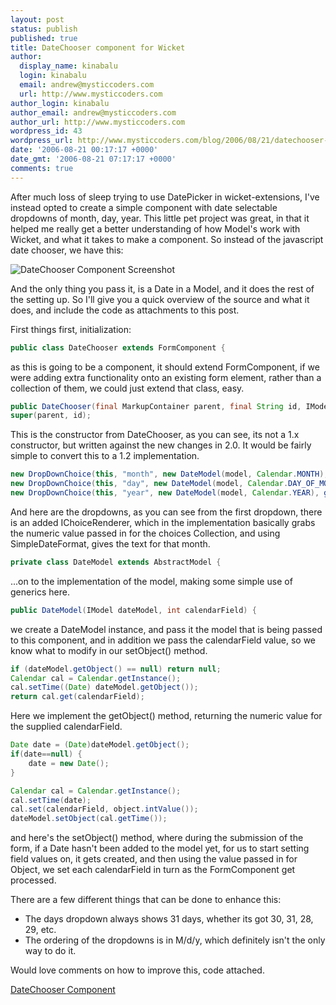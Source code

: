 ```yaml
---
layout: post
status: publish
published: true
title: DateChooser component for Wicket
author:
  display_name: kinabalu
  login: kinabalu
  email: andrew@mysticcoders.com
  url: http://www.mysticcoders.com
author_login: kinabalu
author_email: andrew@mysticcoders.com
author_url: http://www.mysticcoders.com
wordpress_id: 43
wordpress_url: http://www.mysticcoders.com/blog/2006/08/21/datechooser-component-for-wicket/
date: '2006-08-21 00:17:17 +0000'
date_gmt: '2006-08-21 07:17:17 +0000'
comments: true
---
```

After much loss of sleep trying to use DatePicker in wicket-extensions, I've instead opted to create a simple component with date selectable dropdowns of month, day, year.  This little pet project was great, in that it helped me really get a better understanding of how Model's work with Wicket<a id="more"></a><a id="more-43"></a>, and what it takes to make a component.  So instead of the javascript date chooser, we have this:

<img id="image42" src="http://www.mysticcoders.com/wp-content/uploads/2006/08/picture-1.png" alt="DateChooser Component Screenshot" />

And the only thing you pass it, is a Date in a Model, and it does the rest of the setting up.  So I'll give you a quick overview of the source and what it does, and include the code as attachments to this post.

First things first, initialization:

``` java
public class DateChooser extends FormComponent {
```

as this is going to be a component, it should extend FormComponent, if we were adding extra functionality onto an existing form element, rather than a collection of them, we could just extend that class, easy.

``` java
public DateChooser(final MarkupContainer parent, final String id, IModel model) {
super(parent, id);
```

This is the constructor from DateChooser, as you can see, its not a 1.x constructor, but written against the new changes in 2.0.  It would be fairly simple to convert this to a 1.2 implementation.

``` java
new DropDownChoice(this, "month", new DateModel(model, Calendar.MONTH), getMonths(), new IChoiceRenderer() { ... }
new DropDownChoice(this, "day", new DateModel(model, Calendar.DAY_OF_MONTH), getDays());
new DropDownChoice(this, "year", new DateModel(model, Calendar.YEAR), getYears());
```

And here are the dropdowns, as you can see from the first dropdown, there is an added IChoiceRenderer, which in the implementation basically grabs the numeric value passed in for the choices Collection, and using SimpleDateFormat, gives the text for that month.

``` java
private class DateModel extends AbstractModel {
```

...on to the implementation of the model, making some simple use of generics here.

``` java
public DateModel(IModel dateModel, int calendarField) {
```

we create a DateModel instance, and pass it the model that is being passed to this component, and in addition we pass the calendarField value, so we know what to modify in our setObject() method.

``` java
if (dateModel.getObject() == null) return null;
Calendar cal = Calendar.getInstance();
cal.setTime((Date) dateModel.getObject());
return cal.get(calendarField);
```

Here we implement the getObject() method, returning the numeric value for the supplied calendarField.

``` java
Date date = (Date)dateModel.getObject();
if(date==null) {
    date = new Date();
}

Calendar cal = Calendar.getInstance();
cal.setTime(date);
cal.set(calendarField, object.intValue());
dateModel.setObject(cal.getTime());
```

and here's the setObject() method, where during the submission of the form, if a Date hasn't been added to the model yet, for us to start setting field values on, it gets created, and then using the value passed in for Object, we set each calendarField in turn as the FormComponent get processed.

There are a few different things that can be done to enhance this:

<ul>
<li>The days dropdown always shows 31 days, whether its got 30, 31, 28, 29, etc.</li>
<li>The ordering of the dropdowns is in M/d/y, which definitely isn't the only way to do it.</li>
</ul>
Would love comments on how to improve this, code attached.

<a id="p44" title="DateChooser Component" href="http://www.mysticcoders.com/wp-content/uploads/2006/08/datechoosercomponent.zip">DateChooser Component</a>
